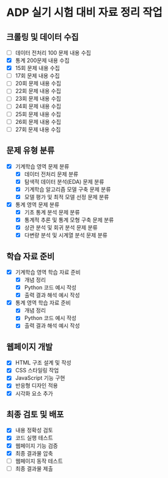 # ADP 실기 시험 대비 자료 정리 작업

## 크롤링 및 데이터 수집
- [ ] 데이터 전처리 100 문제 내용 수집
- [x] 통계 200문제 내용 수집
- [x] 15회 문제 내용 수집
- [ ] 17회 문제 내용 수집
- [ ] 20회 문제 내용 수집
- [ ] 22회 문제 내용 수집
- [ ] 23회 문제 내용 수집
- [ ] 24회 문제 내용 수집
- [ ] 25회 문제 내용 수집
- [ ] 26회 문제 내용 수집
- [ ] 27회 문제 내용 수집

## 문제 유형 분류
- [x] 기계학습 영역 문제 분류
  - [x] 데이터 전처리 문제 분류
  - [x] 탐색적 데이터 분석(EDA) 문제 분류
  - [x] 기계학습 알고리즘 모델 구축 문제 분류
  - [x] 모델 평가 및 최적 모델 선정 문제 분류
- [x] 통계 영역 문제 분류
  - [x] 기초 통계 분석 문제 분류
  - [x] 통계적 추론 및 통계 모형 구축 문제 분류
  - [x] 상관 분석 및 회귀 분석 문제 분류
  - [x] 다변량 분석 및 시계열 분석 문제 분류

## 학습 자료 준비
- [x] 기계학습 영역 학습 자료 준비
  - [x] 개념 정리
  - [x] Python 코드 예시 작성
  - [x] 출력 결과 해석 예시 작성
- [x] 통계 영역 학습 자료 준비
  - [x] 개념 정리
  - [x] Python 코드 예시 작성
  - [x] 출력 결과 해석 예시 작성

## 웹페이지 개발
- [x] HTML 구조 설계 및 작성
- [x] CSS 스타일링 작업
- [x] JavaScript 기능 구현
- [x] 반응형 디자인 적용
- [x] 시각화 요소 추가

## 최종 검토 및 배포
- [x] 내용 정확성 검토
- [x] 코드 실행 테스트
- [x] 웹페이지 기능 검증
- [x] 최종 결과물 압축
- [ ] 웹페이지 동작 테스트
- [ ] 최종 결과물 제출
